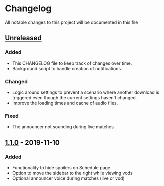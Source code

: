 # Changelog

All notable changes to this project will be documented in this file

## [Unreleased]
### Added
- This CHANGELOG file to keep track of changes over time.
- Background script to handle creation of notifications.

### Changed
- Logic around settings to prevent a scenario where another download is triggered even though the
    current settings haven't changed.
- Improve the loading times and cache of audio files.

### Fixed
- The announcer not sounding during live matches.


## [1.1.0] - 2019-11-10
### Added
- Functionality to hide spoilers on Schedule page
- Option to move the sidebar to the right while viewing vods
- Optional announcer voice during matches (live or vod)

[Unreleased]: https://github.com/vickz84259/lolesports_enhancer/compare/1.1.0...dev
[1.1.0]: https://github.com/vickz84259/lolesports_enhancer/releases/tag/1.1.0